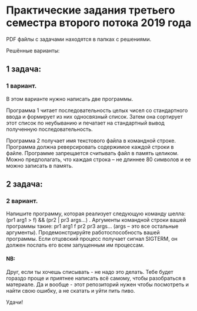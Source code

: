 # Практические задания третьего семестра второго потока 2019 года

PDF файлы с задачами находятся в папках с решениями.

Решённые варианты:

## 1 задача:

### 1 вариант. 
В этом варианте нужно написать две программы. 

Программа  1  читает  последовательность  целых  чисел  со стандартного ввода и формирует из них односвязный список. Затем она сортирует этот список по неубыванию и печатает на стандартный вывод полученную последовательность. 

Программа 2 получает имя текстового файла в командной строке. Программа должна реверсировать содержимое каждой строки в файле. Программе  запрещается  считывать  файл  в  память  целиком.  Можно предполагать, что каждая строка – не длиннее 80 символов и ее можно записать в память.

## 2 задача:

### 2 вариант.

Напишите  программу,  которая  реализует  следующую команду шелла: (pr1 arg1 > f) && (pr2 | pr3 args...) . Аргументы командной строки вашей программы такие: pr1 arg1 f pr2 pr3 args... (args – это все остальные  аргументы).  Продемонстрируйте  работоспособность  вашей программы.  Если  отцовский  процесс  получает  сигнал  SIGTERM,  он должен послать его всем запущенным им процессам.

#### NB: 
Друг, если ты хочешь списывать - не надо это делать. Тебе будет гораздо проще и приятнее написать всё самому, чтобы разобраться в материале. Да и вообще - этот репозиторий нужен чтобы посмотреть и найти свою ошибку, а не скатать и уйти пить пиво.

Удачи!
